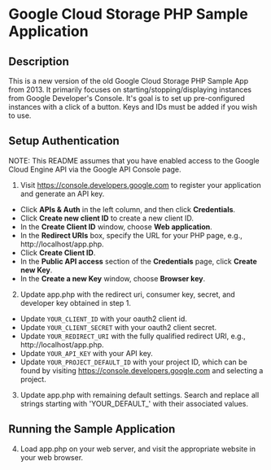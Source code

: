 # Google Cloud Storage PHP Sample Application

## Description
This is a new version of the old Google Cloud Storage PHP Sample App from 2013. It primarily focuses on starting/stopping/displaying instances from Google Developer's Console. It's goal is to set up pre-configured instances with a click of a button. Keys and IDs must be added if you wish to use.


## Setup Authentication
NOTE: This README assumes that you have enabled access to the Google Cloud
Engine API via the Google API Console page.

1) Visit https://console.developers.google.com to register your
application and generate an API key.
- Click  **APIs & Auth** in the left column, and then click **Credentials**.
- Click **Create new client ID** to create a new client ID.
- In the **Create Client ID** window, choose **Web application**.
- In the **Redirect URIs** box, specify the URL for your PHP page, e.g., http://localhost/app.php.
- Click **Create Client ID**.
- In the **Public API access** section of the **Credentials** page, click **Create new Key**.
- In the **Create a new Key** window, choose **Browser key**.

2) Update app.php with the redirect uri, consumer key, secret, and developer
key obtained in step 1.
- Update `YOUR_CLIENT_ID` with your oauth2 client id.
- Update `YOUR_CLIENT_SECRET` with your oauth2 client secret.
- Update `YOUR_REDIRECT_URI` with the fully qualified redirect URI, e.g., http://localhost/app.php.
- Update `YOUR_API_KEY` with your API key.
- Update `YOUR_PROJECT_DEFAULT_ID` with your project ID, which
can be found by visiting https://console.developers.google.com and selecting a project.

3) Update app.php with remaining default settings. Search and replace all
strings starting with 'YOUR_DEFAULT_' with their associated values.

## Running the Sample Application
4) Load app.php on your web server, and visit the appropriate website in
your web browser.


